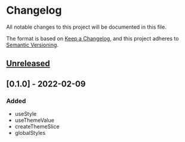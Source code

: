 # Changelog
All notable changes to this project will be documented in this file.

The format is based on [Keep a Changelog](https://keepachangelog.com/en/1.0.0/),
and this project adheres to [Semantic Versioning](https://semver.org/spec/v2.0.0.html).

## [Unreleased]

## [0.1.0] - 2022-02-09
### Added
- useStyle
- useThemeValue
- createThemeSlice
- globalStyles

[Unreleased]: https://github.com/thanhtunguet/react-native-redux-theming/compare/v0.1.0...HEAD
